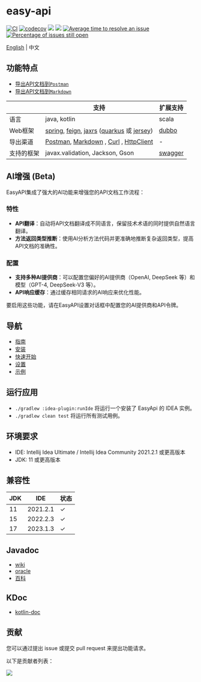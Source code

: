# easy-api

[![CI](https://github.com/tangcent/easy-api/actions/workflows/ci.yml/badge.svg)](https://github.com/tangcent/easy-api/actions/workflows/ci.yml)
[![codecov](https://codecov.io/gh/tangcent/easy-api/branch/master/graph/badge.svg?token=4DPGLAWL3Q)](https://codecov.io/gh/tangcent/easy-api)
[![](https://img.shields.io/jetbrains/plugin/v/12211?color=blue&label=version)](https://plugins.jetbrains.com/plugin/12211-easyapi)
[![](https://img.shields.io/jetbrains/plugin/d/12211)](https://plugins.jetbrains.com/plugin/12211-easyapi)
[![Average time to resolve an issue](http://isitmaintained.com/badge/resolution/tangcent/easy-api.svg)](http://isitmaintained.com/project/tangcent/easy-api "Average time to resolve an issue")
[![Percentage of issues still open](http://isitmaintained.com/badge/open/tangcent/easy-api.svg)](http://isitmaintained.com/project/tangcent/easy-api "Percentage of issues still open")

[English](README.md) | 中文

## 功能特点

- [导出API文档到`Postman`](https://easyapi.itangcent.com/documents/export2postman.html)
- [导出API文档到`Markdown`](https://easyapi.itangcent.com/documents/export2markdown.html)

|       | 支持                                                                                                                                                                                                                                                          | 扩展支持                              |
|-------|-------------------------------------------------------------------------------------------------------------------------------------------------------------------------------------------------------------------------------------------------------------|-----------------------------------|
| 语言    | java, kotlin                                                                                                                                                                                                                                                | scala                             |
| Web框架 | [spring](https://spring.io/), [feign](https://spring.io/projects/spring-cloud-openfeign), [jaxrs](https://www.oracle.com/technical-resources/articles/java/jax-rs.html) ([quarkus](https://quarkus.io/) 或 [jersey](https://eclipse-ee4j.github.io/jersey/)) | [dubbo](https://dubbo.apache.org) |
| 导出渠道  | [Postman](https://easyapi.itangcent.com/documents/export2postman.html), [Markdown](https://easyapi.itangcent.com/documents/export2markdown.html) , [Curl](https://curl.se/) , [HttpClient](https://plugins.jetbrains.com/plugin/13121-http-client)          | -                                 |
| 支持的框架 | javax.validation, Jackson, Gson                                                                                                                                                                                                                             | [swagger](https://swagger.io/)    |

## AI增强 (Beta)

EasyAPI集成了强大的AI功能来增强您的API文档工作流程：

### 特性

- **API翻译**：自动将API文档翻译成不同语言，保留技术术语的同时提供自然语言翻译。
- **方法返回类型推断**：使用AI分析方法代码并更准确地推断复杂返回类型，提高API文档的准确性。

### 配置

- **支持多种AI提供商**：可以配置您偏好的AI提供商（OpenAI, DeepSeek 等）和模型（GPT-4, DeepSeek-V3 等）。
- **API响应缓存**：通过缓存相同请求的AI响应来优化性能。

要启用这些功能，请在EasyAPI设置对话框中配置您的AI提供商和API令牌。

## 导航

* [指南](https://easyapi.itangcent.com/documents/index.html)
* [安装](https://easyapi.itangcent.com/documents/installation.html)
* [快速开始](https://easyapi.itangcent.com/documents/use.html)
* [设置](https://easyapi.itangcent.com/setting/index.html)
* [示例](https://easyapi.itangcent.com/demo/index.html)

## 运行应用

- `./gradlew :idea-plugin:runIde` 将运行一个安装了 EasyApi 的 IDEA 实例。
- `./gradlew clean test` 将运行所有测试用例。

## 环境要求

- IDE: Intellij Idea Ultimate / Intellij Idea Community 2021.2.1 或更高版本
- JDK: 11 或更高版本

## 兼容性

| JDK | IDE      | 状态 |
|-----|----------|----|
| 11  | 2021.2.1 | ✓  |
| 15  | 2022.2.3 | ✓  |
| 17  | 2023.1.3 | ✓  |

## Javadoc

- [wiki](https://en.wikipedia.org/wiki/Javadoc)
- [oracle](https://docs.oracle.com/javase/8/docs/technotes/tools/windows/javadoc.html)
- [百科](https://baike.baidu.com/item/javadoc)

## KDoc

- [kotlin-doc](https://kotlinlang.org/docs/reference/kotlin-doc.html)

## 贡献

您可以通过提出 issue 或提交 pull request 来提出功能请求。

以下是贡献者列表：

<a href="https://github.com/tangcent/easy-api/graphs/contributors">
  <img src="https://contrib.rocks/image?repo=tangcent/easy-api" />
</a> 